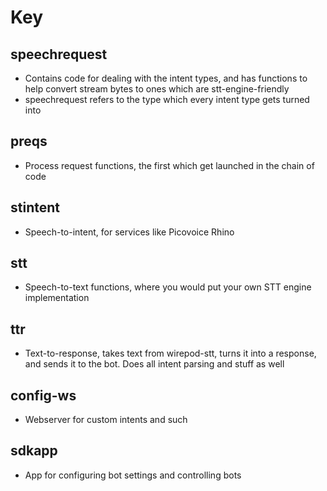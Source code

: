 # Key

## speechrequest
-	Contains code for dealing with the intent types, and has functions to help convert stream bytes to ones which are stt-engine-friendly
-	speechrequest refers to the type which every intent type gets turned into

## preqs
-	Process request functions, the first which get launched in the chain of code

## stintent
-   Speech-to-intent, for services like Picovoice Rhino

## stt
-	Speech-to-text functions, where you would put your own STT engine implementation

## ttr
-	Text-to-response, takes text from wirepod-stt, turns it into a response, and sends it to the bot. Does all intent parsing and stuff as well

## config-ws
-	Webserver for custom intents and such

## sdkapp
-   App for configuring bot settings and controlling bots
